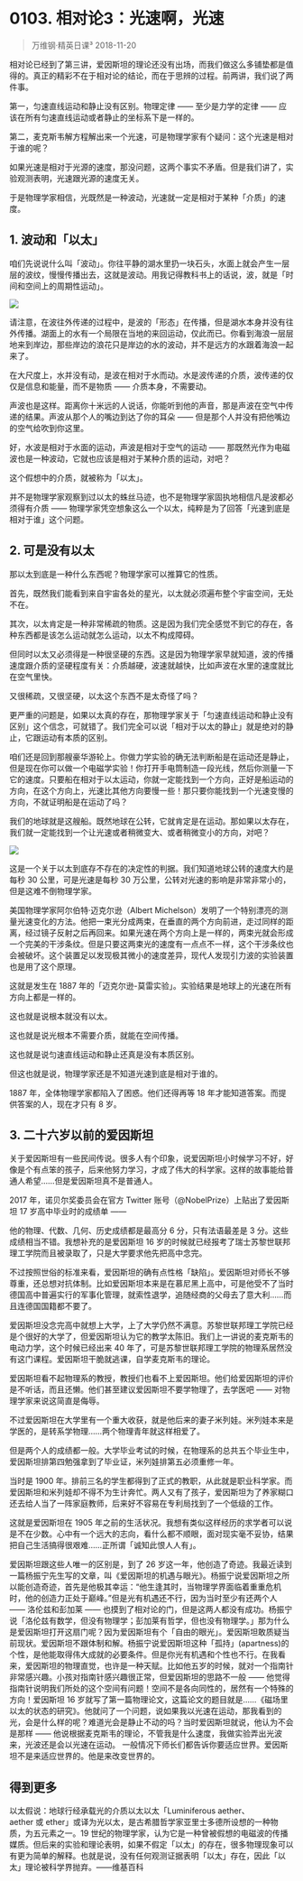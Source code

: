 # 0103. 相对论3：光速啊，光速
> 万维钢·精英日课³
2018-11-20

相对论已经到了第三讲，爱因斯坦的理论还没有出场，而我们做这么多铺垫都是值得的。真正的精彩不在于相对论的结论，而在于思辨的过程。前两讲，我们说了两件事。

第一，匀速直线运动和静止没有区别。物理定律 —— 至少是力学的定律 —— 应该在所有匀速直线运动或者静止的坐标系下是一样的。

第二，麦克斯韦解方程解出来一个光速，可是物理学家有个疑问：这个光速是相对于谁的呢？

如果光速是相对于光源的速度，那没问题，这两个事实不矛盾。但是我们讲了，实验观测表明，光速跟光源的速度无关。

于是物理学家相信，光既然是一种波动，光速就一定是相对于某种「介质」的速度。

## 1. 波动和「以太」
咱们先说说什么叫「波动」。你往平静的湖水里扔一块石头，水面上就会产生一层层的波纹，慢慢传播出去，这就是波动。用我记得教科书上的话说，波，就是「时间和空间上的周期性运动」。

![](https://raw.githubusercontent.com/dalong0514/selfstudy/master/图片链接/万维钢/2018013.jpg)

请注意，在波往外传递的过程中，是波的「形态」在传播，但是湖水本身并没有往外传播。湖面上的水有一个局限在当地的来回运动，仅此而已。你看到海浪一层层地来到岸边，那些岸边的浪花只是岸边的水的波动，并不是远方的水跟着海浪一起来了。

在大尺度上，水并没有动，是波在相对于水而动。水是波传递的介质，波传递的仅仅是信息和能量，而不是物质 —— 介质本身，不需要动。

声波也是这样。距离你十米远的人说话，你能听到他的声音，那是声波在空气中传递的结果。声波从那个人的嘴边到达了你的耳朵 —— 但是那个人并没有把他嘴边的空气给吹到你这里。

好，水波是相对于水面的运动，声波是相对于空气的运动 —— 那既然光作为电磁波也是一种波动，它就也应该是相对于某种介质的运动，对吧？

这个假想中的介质，就被称为「以太」。

并不是物理学家观察到过以太的蛛丝马迹，也不是物理学家固执地相信凡是波都必须得有介质 —— 物理学家凭空想象这么一个以太，纯粹是为了回答「光速到底是相对于谁」这个问题。

## 2. 可是没有以太
那以太到底是一种什么东西呢？物理学家可以推算它的性质。

首先，既然我们能看到来自宇宙各处的星光，以太就必须遍布整个宇宙空间，无处不在。

其次，以太肯定是一种非常稀疏的物质。这是因为我们完全感觉不到它的存在，各种东西都是该怎么运动就怎么运动，以太不构成障碍。

但同时以太又必须得是一种很坚硬的东西。这是因为物理学家早就知道，波的传播速度跟介质的坚硬程度有关：介质越硬，波速就越快，比如声波在水里的速度就比在空气里快。

又很稀疏，又很坚硬，以太这个东西不是太奇怪了吗？

更严重的问题是，如果以太真的存在，那物理学家关于「匀速直线运动和静止没有区别」这个信念，可就错了。我们完全可以说「相对于以太的静止」就是绝对的静止，它跟运动有本质的区别。

咱们还是回到那艘豪华游轮上。你做力学实验的确无法判断船是在运动还是静止，但是现在你可以做一个电磁学实验！你打开手电筒制造一段光线，然后你测量一下它的速度。只要船在相对于以太运动，你就一定能找到一个方向，正好是船运动的方向，在这个方向上，光速比其他方向要慢一些！那只要你能找到一个光速变慢的方向，不就证明船是在运动了吗？

我们的地球就是这艘船。既然地球在公转，它就肯定是在运动。那如果以太存在，我们就一定能找到一个让光速或者稍微变大、或者稍微变小的方向，对吧？

![](https://raw.githubusercontent.com/dalong0514/selfstudy/master/图片链接/万维钢/2018014.jpg)

这是一个关于以太到底存不存在的决定性的判据。我们知道地球公转的速度大约是每秒 30 公里，可是光速是每秒 30 万公里，公转对光速的影响是非常非常小的，但是这难不倒物理学家。

美国物理学家阿尔伯特·迈克尔逊（Albert Michelson）发明了一个特别漂亮的测量光速变化的方法。他把一束光分成两束，在垂直的两个方向前进，走过同样的距离，经过镜子反射之后再回来。如果光速在两个方向上是一样的，两束光就会形成一个完美的干涉条纹。但是只要这两束光的速度有一点点不一样，这个干涉条纹也会被破坏。这个装置足以发现极其微小的速度差异，现代人发现引力波的实验装置也是用了这个原理。

这就是发生在 1887 年的「迈克尔逊-莫雷实验」。实验结果是地球上的光速在所有方向上都是一样的。

这也就是说根本就没有以太。

这也就是说光根本不需要介质，就能在空间传播。

这也就是说匀速直线运动和静止还真是没有本质区别。

但这也就是说，物理学家还是不知道光速到底是相对于谁的。

1887 年，全体物理学家都陷入了困惑。他们还得再等 18 年才能知道答案。而提供答案的人，现在才只有 8 岁。

## 3. 二十六岁以前的爱因斯坦
关于爱因斯坦有一些民间传说。很多人有个印象，说爱因斯坦小时候学习不好，好像是个有点笨的孩子，后来他努力学习，才成了伟大的科学家。这样的故事能给普通人希望……但是爱因斯坦真不是普通人。

2017 年，诺贝尔奖委员会在官方 Twitter 账号（@NobelPrize）上贴出了爱因斯坦 17 岁高中毕业时的成绩单 ——

他的物理、代数、几何、历史成绩都是最高分 6 分，只有法语最差是 3 分。这些成绩相当不错。我想补充的是爱因斯坦 16 岁的时候就已经报考了瑞士苏黎世联邦理工学院而且被录取了，只是大学要求他先把高中念完。

不过按照世俗的标准来看，爱因斯坦的确有点性格「缺陷」。爱因斯坦对师长不够尊重，还总想对抗体制。比如爱因斯坦本来是在慕尼黑上高中，可是他受不了当时德国高中普遍实行的军事化管理，就索性退学，追随经商的父母去了意大利……而且连德国国籍都不要了。

爱因斯坦没念完高中就想上大学，上了大学仍然不满意。苏黎世联邦理工学院已经是个很好的大学了，但爱因斯坦认为它的教学太陈旧。我们上一讲说的麦克斯韦的电动力学，这个时候已经出来 40 年了，可是苏黎世联邦理工学院的物理系居然没有这门课程。爱因斯坦干脆就逃课，自学麦克斯韦的理论。

爱因斯坦看不起物理系的教授，教授们也看不上爱因斯坦。他们给爱因斯坦的评价是不听话，而且还懒。他们甚至建议爱因斯坦不要学物理了，去学医吧 —— 对物理学家来说这简直是侮辱。

不过爱因斯坦在大学里有一个重大收获，就是他后来的妻子米列娃。米列娃本来是学医的，是转系学物理……两个物理青年就这样相爱了。

但是两个人的成绩都一般。大学毕业考试的时候，在物理系的总共五个毕业生中，爱因斯坦排第四勉强拿到了毕业证，米列娃排第五必须重修一年。

当时是 1900 年。排前三名的学生都得到了正式的教职，从此就是职业科学家。而爱因斯坦和米列娃却不得不为生计奔忙。两人又有了孩子，爱因斯坦为了养家糊口还去给人当了一阵家庭教师，后来好不容易在专利局找到了一个低级的工作。

这就是爱因斯坦在 1905 年之前的生活状况。我想有类似这样经历的求学者可以说是不在少数。心中有一个远大的志向，看什么都不顺眼，面对现实毫不妥协，结果把自己生活搞得很艰难……正所谓「诚知此恨人人有」。

爱因斯坦跟这些人唯一的区别是，到了 26 岁这一年，他创造了奇迹。我最近读到一篇杨振宁先生写的文章，叫《爱因斯坦的机遇与眼光》。杨振宁说爱因斯坦之所以能创造奇迹，首先是他极其幸运：“他生逢其时，当物理学界面临着重重危机时，他的创造力正处于巅峰。”但是光有机遇还不行，因为当时至少有还两个人 —— 洛伦兹和彭加莱 —— 也摸到了相对论的门，但是这两人都没有成功。杨振宁说「洛伦兹有数学，但没有物理学；彭加莱有哲学，但也没有物理学。」那为什么是爱因斯坦打开这扇门呢？因为爱因斯坦有个「自由的眼光」。爱因斯坦敢质疑当前现状。爱因斯坦不跟体制和解。杨振宁说爱因斯坦这种「孤持」(apartness)的个性，是他能取得伟大成就的必要条件。但是你光有机遇和个性也不行。在我看来，爱因斯坦的物理直觉，也许是一种天赋。比如他五岁的时候，就对一个指南针非常感兴趣。小孩对指南针感兴趣很正常，但爱因斯坦的思路不一般 —— 他觉得指南针说明我们所处的这个空间有问题！空间不是各向同性的，居然有一个特殊的方向！爱因斯坦 16 岁就写了第一篇物理论文，这篇论文的题目就是……《磁场里以太的状态的研究》。他就问了一个问题，说如果我以光速在运动，那我看到的光，会是什么样的呢？难道光会是静止不动的吗？当时爱因斯坦就说，他认为不会是那样 —— 他说根据麦克斯韦的理论，不管我是什么速度，我做实验弄出光波来，光波还是会以光速在运动。 一般情况下师长们都告诉你要适应世界。爱因斯坦不是来适应世界的。他是来改变世界的。 

## 得到更多
以太假说：地球行经承载光的介质以太以太「Luminiferous aether、aether 或 ether」或译为光以太，是古希腊哲学家亚里士多德所设想的一种物质，为五元素之一。19 世纪的物理学家，认为它是一种曾被假想的电磁波的传播媒质。但后来的实验和理论表明，如果不假定「以太」的存在，很多物理现象可以有更为简单的解释。也就是说，没有任何观测证据表明「以太」存在，因此「以太」理论被科学界抛弃。——维基百科